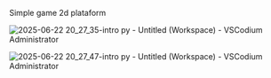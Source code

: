Simple game 2d plataform

![2025-06-22 20_27_35-intro py - Untitled (Workspace) - VSCodium  Administrator](https://github.com/user-attachments/assets/247fece8-4b9d-4dd6-93e4-318839df15ce)

![2025-06-22 20_27_47-intro py - Untitled (Workspace) - VSCodium  Administrator](https://github.com/user-attachments/assets/23454985-fd32-46bd-b90a-20e169ce952e)
